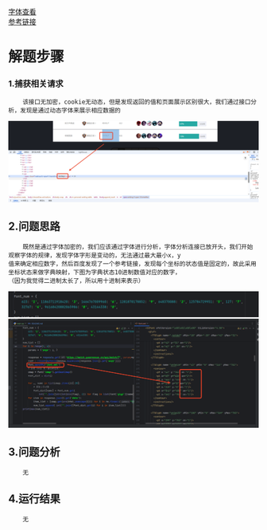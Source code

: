 [字体查看](https://fontdrop.info/)</br>
[参考链接](https://blog.csdn.net/weixin_45091564/article/details/147741235)
# 解题步骤
### 1.捕获相关请求
        该接口无加密，cookie无动态，但是发现返回的值和页面展示区别很大，我们通过接口分析，发现是通过动态字体来展示相应数据的
![img.png](img/1.png)
## 2.问题思路
        既然是通过字体加密的，我们应该通过字体进行分析，字体分析连接已放开头，我们开始观察字体的规律，发现字体字形是变动的，无法通过最大最小x，y
    值来确定相应数字，然后百度发现了一个参考链接，发现每个坐标的状态值是固定的，故此采用坐标状态来做字典映射，下图为字典状态10进制数值对应的数字，
    （因为我觉得二进制太长了，所以用十进制来表示）
![img.png](img/2.png)
![img.png](img/3.png)
## 3.问题分析
        无
## 4.运行结果   
        无